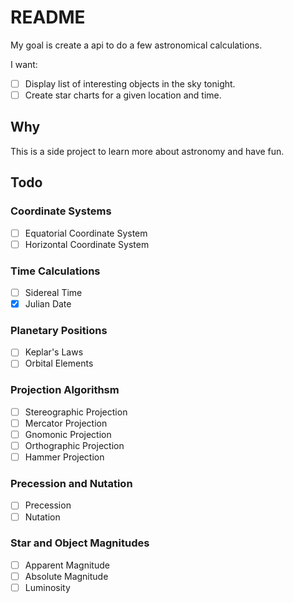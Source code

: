 # README

My goal is create a api to do a few astronomical calculations.

I want:
- [ ] Display list of interesting objects in the sky tonight.
- [ ] Create star charts for a given location and time.

## Why
This is a side project to learn more about astronomy and have fun.

## Todo

### Coordinate Systems
  - [ ] Equatorial Coordinate System
  - [ ] Horizontal Coordinate System

 ### Time Calculations
  - [ ] Sidereal Time
  - [x] Julian Date

 ### Planetary Positions
  - [ ] Keplar's Laws
  - [ ] Orbital Elements

 ### Projection Algorithsm
  - [ ] Stereographic Projection
  - [ ] Mercator Projection
  - [ ] Gnomonic Projection
  - [ ] Orthographic Projection
  - [ ] Hammer Projection

### Precession and Nutation
  - [ ] Precession
  - [ ] Nutation

### Star and Object Magnitudes
  - [ ] Apparent Magnitude
  - [ ] Absolute Magnitude
  - [ ] Luminosity
